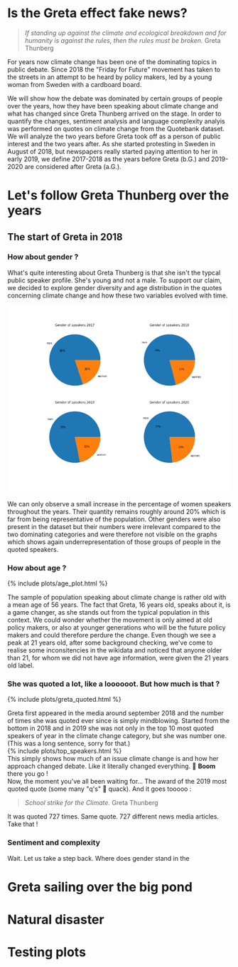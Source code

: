 # Is the Greta effect fake news?
> *If standing up against the climate and ecological breakdown and for humanity is against the rules, then the rules must be broken.* Greta Thunberg

For years now climate change has been one of the dominating topics in public debate.
Since 2018 the "Friday for Future" movement has taken to the streets in an attempt to be heard by policy makers, led by a young woman from Sweden with a cardboard board.

We will show how the debate was dominated by certain groups of people over the years, how they have been speaking about climate change and what has changed since Greta Thunberg arrived on the stage. In order to quantify the changes, sentiment analysis and language complexity analyis was performed on quotes on climate change from the Quotebank dataset. We will analyze the two years before Greta took off as a person of public interest and the two years after. As she started protesting in Sweden in August of 2018, but newspapers really started paying attention to her in early 2019, we define 2017-2018 as the years before Greta (b.G.) and 2019-2020 are considered after Greta (a.G.). 

# Let's follow Greta Thunberg over the years
## The start of Greta in 2018
### How about gender ?
What's quite interesting about Greta Thunberg is that she isn't the typcal public speaker profile. She's young and not a male. To support our claim, we decided to explore gender diversity and age distribution in the quotes concerning climate change and how these two variables evolved with time.

![Gender plot](/assets/plots/gender.png)

We can only observe a small increase in the percentage of women speakers throughout the years. Their quantity remains roughly around 20% which is far from being representative of the population. Other genders were also present in the dataset but their numbers were irrelevant compared to the two dominating categories and were therefore not visible on the graphs which shows again underrepresentation of those groups of people in the quoted speakers.  

### How about age ?

{% include plots/age_plot.html %}

The sample of population speaking about climate change is rather old with a mean age of 56 years. The fact that Greta, 16 years old, speaks about it, is a game changer, as she stands out from the typical population in this context. We could wonder whether the movement is only aimed at old policy makers, or also at younger generations who will be the future policy makers and could therefore perdure the change.
Even though we see a peak at 21 years old, after some background checking, we've come to realise some inconsitencies in the wikidata and noticed that anyone older than 21, for whom we did not have age information, were given the 21 years old label. 

### She was quoted a lot, like a loooooot. But how much is that ?

{% include plots/greta_quoted.html %}

Greta first appeared in the media around september 2018 and the number of times she was quoted ever since is simply mindblowing. Started from the bottom in 2018 and in 2019 she was not only in the top 10 most quoted speakers of year in the climate change category, but she was number one. (This was a long sentence, sorry for that.) <br>
{% include plots/top_speakers.html %}
<br>
This simply shows how much of an issue climate change is and how her approach changed debate. Like it literally changed everything. 🤯 **Boom** there you go ! <br>
Now, the moment you've all been waiting for... The award of the 2019 most quoted quote (some many "q's" 🦆 quack). And it goes tooooo :
> *School strike for the Climate.* Greta Thunberg

It was quoted 727 times. Same quote. 727 different news media articles. Take that !
<br>

### Sentiment and complexity
Wait. Let us take a step back. Where does gender stand in the 

# Greta sailing over the big pond

# Natural disaster

# Testing plots
